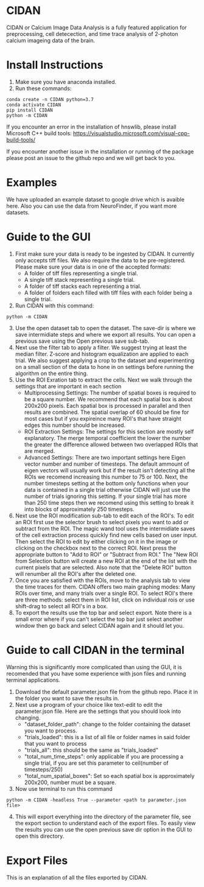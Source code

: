 # CIDAN
CIDAN or Calcium Image Data Analysis is a fully featured application for preprocessing, cell detecection, and time trace analysis of 2-photon calcium imageing data of the brain. 

# Install Instructions
1. Make sure you have anaconda installed.
2. Run these commands:

```
conda create -n CIDAN python=3.7
conda activate CIDAN
pip install CIDAN
python -m CIDAN
```
If you encounter an error in the installation of hnswlib, please install Microsoft C++ build tools: https://visualstudio.microsoft.com/visual-cpp-build-tools/ 

If you encounter another issue in the installation or running of the package please post an issue to the github repo and we will get back to you.

# Examples
We have uploaded an example dataset to google drive which is avaible here. Also you can use the data from NeuroFinder, if you want more datasets. 

# Guide to the GUI
1. First make sure your data is ready to be ingested by CIDAN. It currently only accepts tiff files. We also require the data to be pre-registered. Please make sure your data is in one of the accepted formats: 
    - A folder of tiff files representing a single trial.
    - A single tiff stack representing a single trial.
    - A folder of tiff stacks each representing a trial.
    - A folder of folders each filled with tiff files with each folder being a single trial.
2. Run CIDAN with this command:
~~~
python -m CIDAN
~~~
3. Use the open dataset tab to open the dataset. The save-dir is where we save intermidiate steps and where we export all results. You can open a previous save using the Open previous save sub-tab.
4. Next use the filter tab to apply a filter. We suggest trying at least the median filter. Z-score and histogram equalization are applied to each trial. We also suggest applying a crop to the dataset and experimenting on a small section of the data to hone in on settings before running the algorithm on the entire thing. 
5. Use the ROI Exration tab to extract the cells. Next we walk through the settings that are important in each section
    - Multiprocessing Settings: The number of spatial boxes is required to be a square number. We recommend that each spatial box is about 200x200 pixels. Each spatial box is processed in parallel and then results are combined. The spatial overlap of 60 should be fine for most cases but if you expireince many ROI's that have straight edges this number should be increased. 
    - ROI Extraction Settings: The settings for this section are mostly self explanatory. The merge temporal coefficient the lower the number the greater the difference allowed between two overlapped ROIs that are merged.
    - Advanced Settings: There are two important settings here Eigen vector number and number of timesteps. The default ammount of eigen vectors will usually work but if the result isn't detecting all the ROIs we recomend increasing this number to 75 or 100. Next, the number timesteps setting at the bottom only functions when your data is contained in a single trial otherwise CIDAN will just use the number of trials ignoring this setting. If your single trial has more than 250 time steps then we recomend using this setting to break it into blocks of approximately 250 timesteps.
5. Next use the ROI modification sub-tab to edit each of the ROI's. To edit an ROI first use the selector brush to select pixels you want to add or subtract from the ROI. The magic wand tool uses the intermidiate saves of the cell extraction process quickly find new cells based on user input. Then select the ROI to edit by either clicking on it in the image or clicking on the checkbox next to the correct ROI. Next press the appropriate button to "Add to ROI" or "Subtract from ROI." The "New ROI from Selection button will create a new ROI at the end of the list with the current pixels that are selected. Also note that the "Delete ROI" button will renumber all the ROI's after the deleted one. 
6. Once you are satisfied with the ROIs, move to the analysis tab to view the time traces for them. CIDAN offers two main graphing modes: Many ROIs over time, and many trials over a single ROI. To select ROI's there are three methods: select them in ROI list, click on individual rois or use shift-drag to select all ROI's in a box. 
7. To export the results use the top bar and select export. Note there is a small error where if you can't select the top bar just select another window then go back and select CIDAN again and it should let you. 
# Guide to call CIDAN in the terminal 
Warning this is significantly more complicated than using the GUI, it is recomended that you have some experience with json files and running terminal applications. 
1. Download the default parameter.json file from the github repo. Place it in the folder you want to save the results in. 
2. Next use a program of your choice like text-edit to edit the parameter.json file. Here are the settings that you should look into changing. 
    - "dataset_folder_path": change to the folder containing the dataset you want to process. 
    - "trials_loaded": this is a list of all file or folder names in said folder that you want to process
    - "trials_all": this should be the same as "trials_loaded"
    - "total_num_time_steps": only applicable if you are processing a single trial, if you are set this parameter to ceil(number of timesteps/250)
    - "total_num_spatial_boxes": Set so each spatial box is approximately 200x200, number must be a square.
3. Now use terminal to run this command 
~~~
python -m CIDAN -headless True --parameter <path to parameter.json file> 
~~~
4. This will export everything into the directory of the parameter file, see the export section to understand each of the export files. To easily view the results you can use the open previous save dir option in the GUI to open this directory.
# Export Files 
This is an explanation of all the files exported by CIDAN. 
